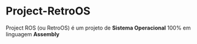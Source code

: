 # Project-RetroOS
Project ROS (ou RetroOS) é um projeto de **Sistema Operacional** 100% em linguagem **Assembly**
